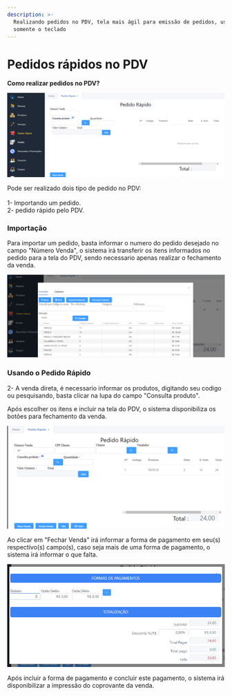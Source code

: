 ```yaml
---
description: >-
  Realizando pedidos no PDV, tela mais ágil para emissão de pedidos, usando
  somente o teclado
---
```


# Pedidos rápidos no PDV

**Como realizar pedidos no PDV?**

![](<../../../.gitbook/assets/image (44).png>)

Pode ser realizado dois tipo de pedido no PDV:\
\
1- Importando um pedido.\
2- pedido rápido pelo PDV.

### Importação

&#x20;   Para importar um pedido, basta informar o numero do pedido desejado no campo "Número Venda", o sistema irá transferir os itens informados no pedido para a tela do PDV, sendo necessario apenas realizar o fechamento da venda.

![](<../../../.gitbook/assets/image (45).png>)

### Usando o Pedido Rápido

2- A venda direta, é necessario informar os produtos, digitando seu codigo ou pesquisando, basta clicar na lupa do campo "Consulta produto".

Após escolher os itens e incluir na tela do PDV, o sistema disponibiliza os botões para fechamento da venda.

![](<../../../.gitbook/assets/image (46).png>)

Ao clicar em "Fechar Venda" irá informar a forma de pagamento em seu(s) respectivo(s) campo(s), caso seja mais de uma forma de pagamento, o sistema irá informar o que falta.

![](<../../../.gitbook/assets/image (47).png>)

Após incluir a forma de pagamento e concluir este pagamento, o sistema irá disponibilizar a impressão do coprovante da venda.
